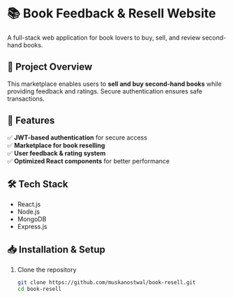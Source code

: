 # 📚 Book Feedback & Resell Website  

A full-stack web application for book lovers to buy, sell, and review second-hand books.  

## 📌 Project Overview  
This marketplace enables users to **sell and buy second-hand books** while providing feedback and ratings. Secure authentication ensures safe transactions.  

## 🚀 Features  
✅ **JWT-based authentication** for secure access  
✅ **Marketplace for book reselling**  
✅ **User feedback & rating system**  
✅ **Optimized React components** for better performance  

## 🛠️ Tech Stack  
- React.js  
- Node.js  
- MongoDB  
- Express.js  

## 📥 Installation & Setup  
1. Clone the repository  
   ```bash
   git clone https://github.com/muskanostwal/book-resell.git
   cd book-resell
